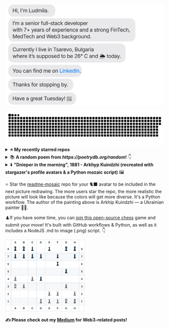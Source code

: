 [![](https://raw.githubusercontent.com/milaabl/milaabl/main/chat.svg)](https://www.linkedin.com/in/ludmila-a-dev/)

<!-- https://github.com/milaabl/milaabl/assets/86361434/c35b0e6f-acf0-435e-920d-b90faa4788ad -->

<img alt="Snake eating my contributions for breakfast🧉" src="https://raw.githubusercontent.com/milaabl/milaabl-readme/preview/github-contribution-grid-snake.svg" />

<details>
<summary>
  <strong>⭐ My recently starred repos </strong>
</summary>
  
<!-- Starred repos start -->
| Name | Url | Stars | Description |
| --- | --- |  --- |  --- |
| cargo-eth/cargo-js|https://github.com/cargo-eth/cargo-js|24||
| Theo6890/diamond-vaults|https://github.com/Theo6890/diamond-vaults|1|Implement Dimond pattern (EIP-2535) through DeFi vaults (EIP-4626) and many other must know EIPs|
| jviray/buidl-box|https://github.com/jviray/buidl-box|1|Development box (boilerplate) for building Ethereum apps|
| Giveth/liquidpledging|https://github.com/Giveth/liquidpledging|66|Liquid Pledging|
| crytic/slither|https://github.com/crytic/slither|4551|Static Analyzer for Solidity|
| palmswap/palm-token|https://github.com/palmswap/palm-token|1|PALM token smart contracts|
| dethcrypto/TypeChain|https://github.com/dethcrypto/TypeChain|2624|🔌 TypeScript bindings for Ethereum smart contracts|
| semantic-release/semantic-release|https://github.com/semantic-release/semantic-release|18652|:package::rocket: Fully automated version management and package publishing|
| WalletConnect/EIP6963|https://github.com/WalletConnect/EIP6963|14|A web application showcasing the implementation and usage of EIP-6963 for Multi Injected Provider Discovery|
| semantic-release/npm|https://github.com/semantic-release/npm|207|:ship:  semantic-release plugin to publish a npm package|
| glitch-txs/wagmi-test|https://github.com/glitch-txs/wagmi-test|1|minimal example of wagmi for testing purposes|
| EveripediaNetwork/wagmi-magic-connector|https://github.com/EveripediaNetwork/wagmi-magic-connector|66|wagmi connector to connect with Magic SDK|
| joshwcomeau/react-flip-move|https://github.com/joshwcomeau/react-flip-move|3974|Effortless animation between DOM changes (eg. list reordering) using the FLIP technique.|
| tldraw/tldraw|https://github.com/tldraw/tldraw|20987|a very good whiteboard|
| airbnb/babel-plugin-inline-react-svg|https://github.com/airbnb/babel-plugin-inline-react-svg|474|A babel plugin that optimizes and inlines SVGs for your React Components.|
| gilbarbara/react-inlinesvg|https://github.com/gilbarbara/react-inlinesvg|1192|An SVG loader component for ReactJS|
| adoxography/tailwind-scrollbar|https://github.com/adoxography/tailwind-scrollbar|702|Scrollbar plugin for Tailwind CSS|
| ChainSafe/web3-context|https://github.com/ChainSafe/web3-context|11|A React context implementation of Onboard.js & general utilities|
| iamturns/eslint-config-airbnb-typescript|https://github.com/iamturns/eslint-config-airbnb-typescript|967|Airbnb's ESLint config with TypeScript support|
| dustinspecker/awesome-eslint|https://github.com/dustinspecker/awesome-eslint|3838|A list of awesome ESLint plugins, configs, etc.|
| vitejs/vite-plugin-react-swc|https://github.com/vitejs/vite-plugin-react-swc|555|Speed up your Vite dev server with SWC|
| celer-network/sgn-v2-contracts|https://github.com/celer-network/sgn-v2-contracts|110|Smart Contracts for Celer State Guardian Network (SGN) V2 and cBridge V2|
| GregTakeo25/web3-react|https://github.com/GregTakeo25/web3-react|3|A simple, maximally extensible, dependency minimized framework for building modern Ethereum dApps|
| crytic/awesome-ethereum-security|https://github.com/crytic/awesome-ethereum-security|1202|A curated list of awesome Ethereum security references|
| ExtraFi/contracts-and-pools-info|https://github.com/ExtraFi/contracts-and-pools-info|3|The addresses of deployed contracts and farming/lending pools|
| EduardoMeloDev/Token-ERC721-Eduardo|https://github.com/EduardoMeloDev/Token-ERC721-Eduardo|2||
| sambernard/react-preload|https://github.com/sambernard/react-preload|151|Component to preload images before showing content|
| pcaversaccio/xdeployer|https://github.com/pcaversaccio/xdeployer|343|Hardhat plugin to deploy your smart contracts across multiple EVM chains with the same deterministic address.|
| code-423n4/2023-05-chainlink|https://github.com/code-423n4/2023-05-chainlink|9||
| trustwallet/trust-web3-provider|https://github.com/trustwallet/trust-web3-provider|619|Web3 javascript wrapper provider for iOS and Android platforms.|

<!-- Starred repos end -->

</details>

<details>
  <summary>📚 <strong>A random poem from <em>https://poetrydb.org/random</em>!</strong> 👇 </summary>

<!-- Start poem -->
# 💮 The Manor Farm by *Edward Thomas*

<p>
    THE rock-like mud unfroze a little and rills<br/>Ran and sparkled down each side of the road<br/>Under the catkins wagging in the hedge.<br/>But earth would have her sleep out, spite of the sun;<br/>Nor did I value that thin gilding beam<br/>More than a pretty February thing<br/>Till I came down to the old Manor Farm,<br/>And church and yew-tree opposite, in age<br/>Its equals and in size. The church and yew<br/>And farmhouse slept in a Sunday silentness.<br/>The air raised not a straw. The steep farm roof,<br/>With tiles duskily glowing, entertained<br/>The mid-day sun; and up and down the roof<br/>White pigeons nestled. There was no sound but one.<br/>Three cart-horses were looking over a gate<br/>Drowsily through their forelocks, swishing their tails<br/>Against a fly, a solitary fly.<br/><br/>The Winter's cheek flushed as if he had drained<br/>Spring, Summer, and Autumn at a draught<br/>And smiled quietly. But 'twas not Winter--<br/>Rather a season of bliss unchangeable<br/>Awakened from farm and church where it had lain<br/>Safe under tile and thatch for ages since<br/>This England, Old already, was called Merry.
</p>

***
<!-- End poem -->
</details>

<details>
<summary>
  ⬇️ <strong>"Dnieper in the morning", 1881 - Arkhyp Kuindzhi (recreated with stargazer's profile avatars & a Python mozaic script)</strong> 🖼️
</summary>

<img width="49%" src="https://raw.githubusercontent.com/milaabl/readme-mosaic/main/data/input.jpg" alt="Original picture"/>
<img width="49%" src="https://raw.githubusercontent.com/milaabl/readme-mosaic/main/data/output.jpg" alt="Output picture"/>
<img width="70%" src="https://raw.githubusercontent.com/milaabl/readme-mosaic/main/data/output.gif" alt="Output GIF"/>
</details>

⭐ Star the [readme-mosaic](https://github.com/milaabl/readme-mosaic) repo for your 🐈‍⬛ avatar to be included in the next picture redrawing. The more users star the repo, the more realistic the picture will look like because the colors will get more diverse. It's a Python workflow. The author of the painting above is Arkhip Kuindzhi — a Ukrainian painter 💙💛.

♟️If you have some time, you can [join this open-source chess](https://github.com/milaabl/readme-chess) game and submit your move! It's built with GitHub workflows & Python, as well as it includes a NodeJS .md to image (.png) script. 👇

<a href="https://github.com/milaabl/readme-chess/blob/master/README.md"><img src="https://raw.githubusercontent.com/milaabl/readme-chess/master/chess.png" alt="README chess dynamic game preview" width="50%" /></a>

<strong>✍️ Please check out my <a href="https://medium.com/@milaabl2405">Medium</a> for Web3-related posts!</strong>
